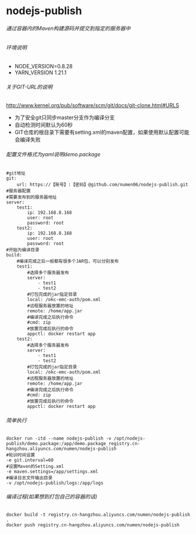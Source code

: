 # nodejs-publish
###### 通过容器内的Maven构建源码并提交到指定的服务器中
###### 环境说明
- NODE_VERSION=0.8.28
- YARN_VERSION 1.21.1
###### 关于GIT-URL的说明
http://www.kernel.org/pub/software/scm/git/docs/git-clone.html#URLS
- 为了安全git只同步master分支作为编译分支
- 自动检测时间默认为60秒
- GIT仓库的根目录下需要有setting.xml的maven配置，如果使用默认配置可能会编译失败
###### 配置文件格式为yaml说明demo.package
```
#git地址
git:
    url: https://【账号】:【密码】@github.com/numen06/nodejs-publish.git
#服务器配置
#需要发布到的服务器地址
server:
    test1:
        ip: 192.168.8.168
        user: root
        password: root
    test2:
        ip: 192.168.8.168
        user: root
        password: root
#开始为编译目录
build:
    #编译完成之后一般都有很多个JAR包，可以分别发布
    test1:
        #选择多个服务器发布
        server:
            - test1
            - test2
        #打包完成的jar指定目录
        local: /okc-emc-auth/pom.xml
        #远程服务器放置的地址
        remote: /home/app.jar
        #编译完成之后执行命令
        #cmd: zip
        #放置完成后执行的命令
        appctl: docker restart app
    test2:
        #选择多个服务器发布
        server:
            - test1
            - test2
        #打包完成的jar指定目录
        local: /okc-emc-auth/pom.xml
        #远程服务器放置的地址
        remote: /home/app.jar
        #编译完成之后执行命令
        #cmd: zip
        #放置完成后执行的命令
        appctl: docker restart app
```
###### 简单执行
```
docker run -itd --name nodejs-publish -v /opt/nodejs-publish/demo.package:/app/demo.package registry.cn-hangzhou.aliyuncs.com/numen/nodejs-publish
#轮训时间设置
-e git.interval=60
#设置Maven的Setting.xml
-e maven.settings=/app/settings.xml
#编译日志文件输出目录
-v /opt/nodejs-publish/logs:/app/logs
```
###### 编译过程(如果想到打包自己的容器的话)
```
docker build -t registry.cn-hangzhou.aliyuncs.com/numen/nodejs-publish .
docker push registry.cn-hangzhou.aliyuncs.com/numen/nodejs-publish
```





